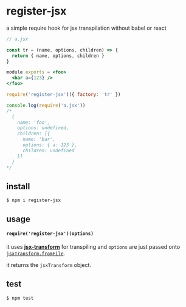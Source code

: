# register-jsx

a simple require hook for jsx transpilation without babel or react

``` jsx
// a.jsx

const tr = (name, options, children) => {
  return { name, options, children }
}

module.exports = <foo>
  <bar a={123} />
</foo>
```

``` js
require('register-jsx')({ factory: 'tr' })

console.log(require('a.jsx'))
/*
  {
    name: 'foo',
    options: undefined,
    children: [{
      name: 'bar',
      options: { a: 123 },
      children: undefined
    }]
  }
*/
```

## install

```
$ npm i register-jsx
```

## usage

#### `require('register-jsx')(options)`

it uses [**jsx-transform**](https://github.com/alexmingoia/jsx-transform) for transpiling and `options` are just passed onto [`jsxTransform.fromFile`](https://github.com/alexmingoia/jsx-transform#module_jsx-transform..fromFile).

it returns the `jsxTransform` object.

## test

```
$ npm test
```
